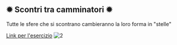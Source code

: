 ✹ Scontri tra camminatori ✹
---
Tutte le sfere che si scontrano cambieranno la loro forma in "stelle"

[Link per l'esercizio](https://editor.p5js.org/irene.crln/full/82yiqCBg_)
![2](https://user-images.githubusercontent.com/79697764/112560673-fbf9cc80-8dd3-11eb-8db1-8e2da2f61a1c.JPG)
